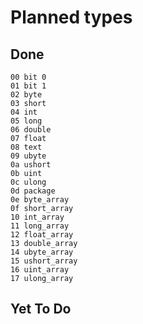 # Planned types
## Done
```
00 bit 0
01 bit 1
02 byte
03 short
04 int
05 long
06 double
07 float
08 text
09 ubyte
0a ushort
0b uint
0c ulong
0d package
0e byte_array
0f short_array
10 int_array
11 long_array
12 float_array
13 double_array
14 ubyte_array
15 ushort_array
16 uint_array
17 ulong_array
```
## Yet To Do
```
```